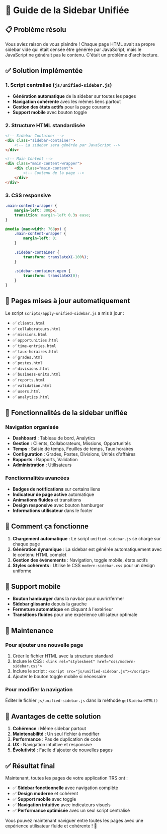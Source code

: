 # 🎯 Guide de la Sidebar Unifiée

## 📋 **Problème résolu**

Vous aviez raison de vous plaindre ! Chaque page HTML avait sa propre sidebar vide qui était censée être générée par JavaScript, mais le JavaScript ne générait pas le contenu. C'était un problème d'architecture.

## ✅ **Solution implémentée**

### 1. **Script centralisé** (`js/unified-sidebar.js`)
- **Génération automatique** de la sidebar sur toutes les pages
- **Navigation cohérente** avec les mêmes liens partout
- **Gestion des états actifs** pour la page courante
- **Support mobile** avec bouton toggle

### 2. **Structure HTML standardisée**
```html
<!-- Sidebar Container -->
<div class="sidebar-container">
    <!-- La sidebar sera générée par JavaScript -->
</div>

<!-- Main Content -->
<div class="main-content-wrapper">
    <div class="main-content">
        <!-- Contenu de la page -->
    </div>
</div>
```

### 3. **CSS responsive**
```css
.main-content-wrapper {
    margin-left: 300px;
    transition: margin-left 0.3s ease;
}

@media (max-width: 768px) {
    .main-content-wrapper {
        margin-left: 0;
    }
    
    .sidebar-container {
        transform: translateX(-100%);
    }
    
    .sidebar-container.open {
        transform: translateX(0);
    }
}
```

## 🔧 **Pages mises à jour automatiquement**

Le script `scripts/apply-unified-sidebar.js` a mis à jour :
- ✅ `clients.html`
- ✅ `collaborateurs.html`
- ✅ `missions.html`
- ✅ `opportunities.html`
- ✅ `time-entries.html`
- ✅ `taux-horaires.html`
- ✅ `grades.html`
- ✅ `postes.html`
- ✅ `divisions.html`
- ✅ `business-units.html`
- ✅ `reports.html`
- ✅ `validation.html`
- ✅ `users.html`
- ✅ `analytics.html`

## 🎨 **Fonctionnalités de la sidebar unifiée**

### **Navigation organisée**
- **Dashboard** : Tableau de bord, Analytics
- **Gestion** : Clients, Collaborateurs, Missions, Opportunités
- **Temps** : Saisie de temps, Feuilles de temps, Taux horaires
- **Configuration** : Grades, Postes, Divisions, Unités d'affaires
- **Rapports** : Rapports, Validation
- **Administration** : Utilisateurs

### **Fonctionnalités avancées**
- **Badges de notifications** sur certains liens
- **Indicateur de page active** automatique
- **Animations fluides** et transitions
- **Design responsive** avec bouton hamburger
- **Informations utilisateur** dans le footer

## 🚀 **Comment ça fonctionne**

1. **Chargement automatique** : Le script `unified-sidebar.js` se charge sur chaque page
2. **Génération dynamique** : La sidebar est générée automatiquement avec le contenu HTML complet
3. **Gestion des événements** : Navigation, toggle mobile, états actifs
4. **Styles cohérents** : Utilise le CSS `modern-sidebar.css` pour un design uniforme

## 📱 **Support mobile**

- **Bouton hamburger** dans la navbar pour ouvrir/fermer
- **Sidebar glissante** depuis la gauche
- **Fermeture automatique** en cliquant à l'extérieur
- **Transitions fluides** pour une expérience utilisateur optimale

## 🔄 **Maintenance**

### **Pour ajouter une nouvelle page**
1. Créer le fichier HTML avec la structure standard
2. Inclure le CSS : `<link rel="stylesheet" href="css/modern-sidebar.css">`
3. Inclure le script : `<script src="js/unified-sidebar.js"></script>`
4. Ajouter le bouton toggle mobile si nécessaire

### **Pour modifier la navigation**
Éditer le fichier `js/unified-sidebar.js` dans la méthode `getSidebarHTML()`

## 🎯 **Avantages de cette solution**

1. **Cohérence** : Même sidebar partout
2. **Maintenabilité** : Un seul fichier à modifier
3. **Performance** : Pas de duplication de code
4. **UX** : Navigation intuitive et responsive
5. **Évolutivité** : Facile d'ajouter de nouvelles pages

## ✅ **Résultat final**

Maintenant, toutes les pages de votre application TRS ont :
- ✅ **Sidebar fonctionnelle** avec navigation complète
- ✅ **Design moderne** et cohérent
- ✅ **Support mobile** avec toggle
- ✅ **Navigation intuitive** avec indicateurs visuels
- ✅ **Performance optimisée** avec un seul script centralisé

Vous pouvez maintenant naviguer entre toutes les pages avec une expérience utilisateur fluide et cohérente ! 🎉 
